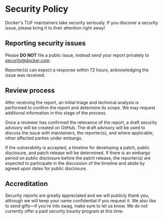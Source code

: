 # Security Policy

Docker's TUF maintainers take security seriously. If you discover a security
issue, please bring it to their attention right away!

## Reporting security issues

Please **DO NOT** file a public issue, instead send your report privately to
[security@docker.com](mailto:security@docker.com).

Reporter(s) can expect a response within 72 hours, acknowledging the issue was
received.

## Review process

After receiving the report, an initial triage and technical analysis is
performed to confirm the report and determine its scope. We may request
additional information in this stage of the process.

Once a reviewer has confirmed the relevance of the report, a draft security
advisory will be created on GitHub. The draft advisory will be used to discuss
the issue with maintainers, the reporter(s), and where applicable, other
affected parties under embargo.

If the vulnerability is accepted, a timeline for developing a patch, public
disclosure, and patch release will be determined. If there is an embargo period
on public disclosure before the patch release, the reporter(s) are expected to
participate in the discussion of the timeline and abide by agreed upon dates for
public disclosure.

## Accreditation

Security reports are greatly appreciated and we will publicly thank you,
although we will keep your name confidential if you request it. We also like to
send gifts—if you're into swag, make sure to let us know. We do not currently
offer a paid security bounty program at this time.
